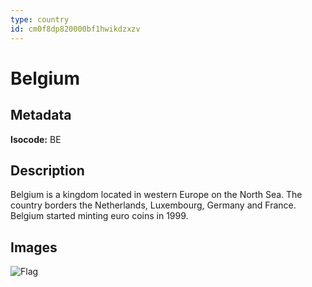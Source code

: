 ```yaml
---
type: country
id: cm0f8dp820000bf1hwikdzxzv
---
```


# Belgium

## Metadata

**Isocode:** BE

## Description

Belgium is a kingdom located in western Europe on the North Sea. The country borders the Netherlands, Luxembourg, Germany and France. Belgium started minting euro coins in 1999.

## Images

![Flag](https://res.cloudinary.com/coinection/image/upload/v1582141075/images/flags/belgium_onphkj.png)
